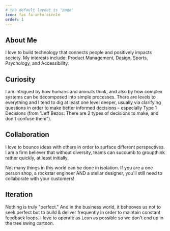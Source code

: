 ```yaml
---
# the default layout is 'page'
icon: fas fa-info-circle
order: 1
---
```


## About Me
I love to build technology that connects people and positively impacts society. My interests include: Product Management, Design, Sports, Psychology, and Accessibility.

## Curiosity
I am intrigued by how humans and animals think, and also by how complex systems can be decomposed into simple processes. There are levels to everything and I tend to dig at least one level deeper, usually via clarifying questions in order to make better informed decisions - especially Type 1 Decisions (from "Jeff Bezos: There are 2 types of decisions to make, and don't confuse them").

## Collaboration
I love to bounce ideas with others in order to surface different perspectives. I am a firm believer that without diversity, teams can succumb to groupthink rather quickly, at least initially.

Not many things in this world can be done in isolation. If you are a one-person shop, a rockstar engineer AND a stellar designer, you'll still need to collaborate with your customers!

## Iteration
Nothing is truly "perfect." And in the business world, it behooves us not to seek perfect but to build & deliver frequently in order to maintain constant feedback loops. I love to operate as Lean as possible so we don't end up in the tree swing cartoon.